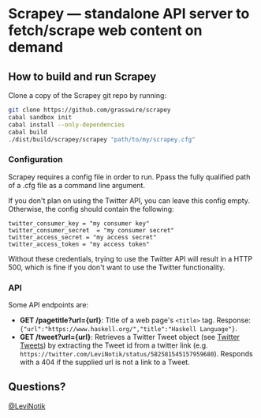 Scrapey — standalone API server to fetch/scrape web content on demand
===============================================================================

How to build and run Scrapey
----------------------------

Clone a copy of the Scrapey git repo by running:

```bash
git clone https://github.com/grasswire/scrapey
cabal sandbox init
cabal install --only-dependencies
cabal build
./dist/build/scrapey/scrapey "path/to/my/scrapey.cfg"
```

### Configuration

Scrapey requires a config file in order to run. Ppass the fully qualified path of a .cfg file as a command line argument. 

If you don't plan on using the Twitter API, you can leave this config empty. Otherwise, the config should contain the following:

```
twitter_consumer_key = "my consumer key"
twitter_consumer_secret  = "my consumer secret"
twitter_access_secret = "my access secret"
twitter_access_token = "my access token"
```

Without these credentials, trying to use the Twitter API will result in a HTTP 500, which is fine if you don't want to use the Twitter functionality.


### API

Some API endpoints are:

- **GET /pagetitle?url={url}**: Title of a web page's `<title>` tag. Response:`{"url":"https://www.haskell.org/","title":"Haskell Language"}`.
- **GET /tweet?url={url}**: Retrieves a Twitter Tweet object (see [Twitter Tweets](https://dev.twitter.com/overview/api/tweets)) by extracting the Tweet id from a twitter link (e.g. `https://twitter.com/LeviNotik/status/582581545157959680`). Responds with a 404 if the supplied url is not a link to a Tweet.

Questions?
----------

[@LeviNotik](https://twitter.com/levinotik)